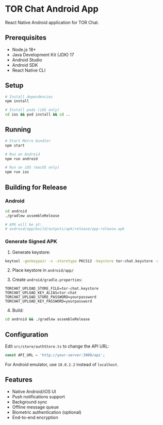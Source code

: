 # TOR Chat Android App

React Native Android application for TOR Chat.

## Prerequisites

- Node.js 18+
- Java Development Kit (JDK) 17
- Android Studio
- Android SDK
- React Native CLI

## Setup

```bash
# Install dependencies
npm install

# Install pods (iOS only)
cd ios && pod install && cd ..
```

## Running

```bash
# Start Metro bundler
npm start

# Run on Android
npm run android

# Run on iOS (macOS only)
npm run ios
```

## Building for Release

### Android

```bash
cd android
./gradlew assembleRelease

# APK will be at:
# android/app/build/outputs/apk/release/app-release.apk
```

### Generate Signed APK

1. Generate keystore:
```bash
keytool -genkeypair -v -storetype PKCS12 -keystore tor-chat.keystore -alias tor-chat -keyalg RSA -keysize 2048 -validity 10000
```

2. Place keystore in `android/app/`

3. Create `android/gradle.properties`:
```
TORCHAT_UPLOAD_STORE_FILE=tor-chat.keystore
TORCHAT_UPLOAD_KEY_ALIAS=tor-chat
TORCHAT_UPLOAD_STORE_PASSWORD=yourpassword
TORCHAT_UPLOAD_KEY_PASSWORD=yourpassword
```

4. Build:
```bash
cd android && ./gradlew assembleRelease
```

## Configuration

Edit `src/store/authStore.ts` to change the API URL:

```typescript
const API_URL = 'http://your-server:3000/api';
```

For Android emulator, use `10.0.2.2` instead of `localhost`.

## Features

- Native Android/iOS UI
- Push notifications support
- Background sync
- Offline message queue
- Biometric authentication (optional)
- End-to-end encryption
